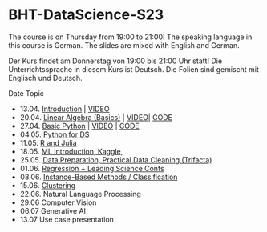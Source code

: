 # BHT-DataScience-S23

The course is on Thursday from 19:00 to 21:00! The speaking language in this course is German. The slides are mixed with English and German.

Der Kurs findet am Donnerstag von 19:00 bis 21:00 Uhr statt! Die Unterrichtssprache in diesem Kurs ist Deutsch. Die Folien sind gemischt mit Englisch und Deutsch.

Date Topic

* 13.04. [Introduction](https://miro.com/app/board/uXjVO-23Bog=/?share_link_id=260284173459)  | [VIDEO](https://bbb-scalelite.bht-berlin.de/playback/presentation/2.3/0a7bb114d2978053b08ef1a92f446820b08317e9-1681404751269)
* 20.04. [Linear Algebra (Basics)](https://miro.com/app/board/uXjVPmKtogo=/?share_link_id=527224809592) | [VIDEO](https://bbb-scalelite.bht-berlin.de/playback/presentation/2.3/0a7bb114d2978053b08ef1a92f446820b08317e9-1682009361029)| [CODE](/linearAlgebra)
* 27.04.  [Basic Python](https://miro.com/app/board/uXjVMdYMdH4=/?share_link_id=963898543783) | [VIDEO](https://bbb-scalelite.bht-berlin.de/playback/presentation/2.3/0a7bb114d2978053b08ef1a92f446820b08317e9-1682614351618) | [CODE](/python)
* 04.05.  [Python for DS](https://miro.com/app/board/uXjVO5ML9R0=/?share_link_id=96512781307)
* 11.05. [R and Julia](https://miro.com/app/board/uXjVO3ukZn8=/?share_link_id=159651251863)
* 18.05. [ML Introduction, Kaggle, ](https://miro.com/app/board/uXjVO19q2PE=/?share_link_id=477884957729)
* 25.05. [Data Preparation, Practical Data Cleaning (Trifacta)](https://miro.com/app/board/uXjVOz7P-_o=/?share_link_id=509968372840)
* 01.06. [Regression + Leading Science Confs](https://miro.com/app/board/uXjVOviVUz0=/?share_link_id=913790249548)
* 08.06. [Instance-Based Methods / Classification](https://miro.com/app/board/uXjVOuNobf8=/?share_link_id=12016369354)
* 15.06. [Clustering](https://miro.com/app/board/uXjVOrUdLD8=/?share_link_id=879427890678)
* 22.06. Natural Language Processing
* 29.06 Computer Vision
* 06.07 Generative AI
* 13.07 Use case presentation
